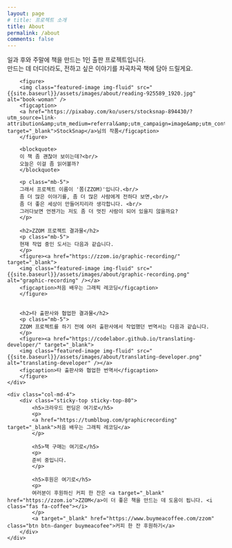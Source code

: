 ```yaml
---
layout: page
# title: 프로젝트 소개
title: About
permalink: /about
comments: false
---
```


<div class="row justify-content-between">
    <div class="col-md-8 pr-5">
        <p class="mb-5">
        일과 후와 주말에 책을 만드는 1인 출판 프로젝트입니다. <br/>만드는 데 더디더라도, 전하고 싶은 이야기를 차곡차곡 책에 담아 드릴게요.
        </p>  

        <figure>        
        <img class="featured-image img-fluid" src="{{site.baseurl}}/assets/images/about/reading-925589_1920.jpg" alt="book-woman" />
        <figcaption>
        <a href="https://pixabay.com/ko/users/stocksnap-894430/?utm_source=link-attribution&amp;utm_medium=referral&amp;utm_campaign=image&amp;utm_content=925589" target="_blank">StockSnap</a>님의 작품</figcaption>
        </figure>
        
        <blockquote>
        이 책 좀 괜찮아 보이는데?<br/>
        오늘은 이걸 좀 읽어볼까?
        </blockquote>

        <p class="mb-5">
        그래서 프로젝트 이름이 '쫌(ZZOM)'입니다.<br/>
        좀 더 많은 이야기를, 좀 더 많은 사람에게 전하다 보면,<br/> 
        좀 더 좋은 세상이 만들어지리라 생각합니다. <br/>
        그러다보면 언젠가는 저도 좀 더 멋진 사람이 되어 있을지 않을까요? 
        </p>

        <h2>ZZOM 프로젝트 결과물</h2>
        <p class="mb-5">
        현재 작업 중인 도서는 다음과 같습니다.
        </p>
        <figure><a href="https://zzom.io/graphic-recording/" target="_blank">        
        <img class="featured-image img-fluid" src="{{site.baseurl}}/assets/images/about/graphic-recording.png" alt="graphic-recording" /></a>
        <figcaption>처음 배우는 그래픽 레코딩</figcaption>
        </figure>


        <h2>타 출판사와 협업한 결과물</h2>
        <p class="mb-5">
        ZZOM 프로젝트를 하기 전에 여러 출판사에서 작업했던 번역서는 다음과 같습니다.
        </p>
        <figure><a href="https://codelabor.github.io/translating-developer/" target="_blank">        
        <img class="featured-image img-fluid" src="{{site.baseurl}}/assets/images/about/translating-developer.png" alt="translating-developer" /></a>
        <figcaption>타 출판사와 협업한 번역서</figcaption>
        </figure>
    </div>

    <div class="col-md-4">
        <div class="sticky-top sticky-top-80">
            <h5>크라우드 펀딩은 여기로</h5>
            <p>
            <a href="https://tumblbug.com/graphicrecording" target="_blank">처음 배우는 그래픽 레코딩</a>
            </p>

            <h5>책 구매는 여기로</h5>
            <p>
            준비 중입니다.
            </p>

            <h5>후원은 여기로</h5>
            <p>
            여러분이 후원하신 커피 한 잔은 <a target="_blank" href="https://zzom.io">ZZOM</a>이 더 좋은 책을 만드는 데 도움이 됩니다. <i class="fas fa-coffee"></i>
            </p>
            <a target="_blank" href="https://www.buymeacoffee.com/zzom" class="btn btn-danger buymeacofee">커피 한 잔 후원하기</a> 
        </div>
    </div>
</div>
